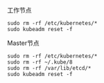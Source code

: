 工作节点

```shell
sudo rm -rf /etc/kubernetes/*
sudo kubeadm reset -f
```

Master节点

```shell
sudo rm -rf /etc/kubernetes/*
sudo rm -rf ~/.kube/8
sudo rm -rf /var/lib/etcd/*
sudo kubeadm reset -f
```

